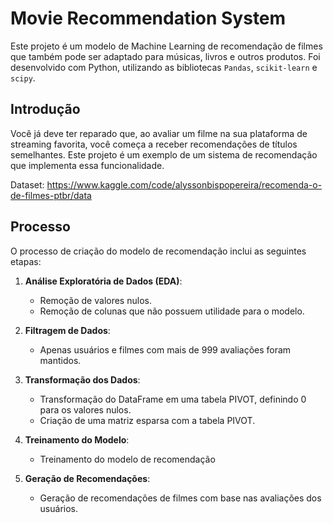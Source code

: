 # Movie Recommendation System

Este projeto é um modelo de Machine Learning de recomendação de filmes que também pode ser adaptado para músicas, livros e outros produtos. Foi desenvolvido com Python, utilizando as bibliotecas `Pandas`, `scikit-learn` e `scipy`.

## Introdução

Você já deve ter reparado que, ao avaliar um filme na sua plataforma de streaming favorita, você começa a receber recomendações de títulos semelhantes. Este projeto é um exemplo de um sistema de recomendação que implementa essa funcionalidade.


Dataset: https://www.kaggle.com/code/alyssonbispopereira/recomenda-o-de-filmes-ptbr/data

## Processo

O processo de criação do modelo de recomendação inclui as seguintes etapas:

1. **Análise Exploratória de Dados (EDA)**:
    - Remoção de valores nulos.
    - Remoção de colunas que não possuem utilidade para o modelo.

2. **Filtragem de Dados**:
    - Apenas usuários e filmes com mais de 999 avaliações foram mantidos.

3. **Transformação dos Dados**:
    - Transformação do DataFrame em uma tabela PIVOT, definindo 0 para os valores nulos.
    - Criação de uma matriz esparsa com a tabela PIVOT.

4. **Treinamento do Modelo**:
    - Treinamento do modelo de recomendação

5. **Geração de Recomendações**:
    - Geração de recomendações de filmes com base nas avaliações dos usuários.

